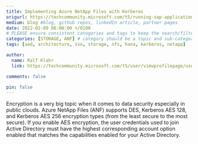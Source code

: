 ```yaml
---
title: Implementing Azure NetApp Files with Kerberos
origurl: https://techcommunity.microsoft.com/t5/running-sap-applications-on-the/implementing-azure-netapp-files-with-kerberos/ba-p/3142010
medium: blog #blog, github repos, linkedIn article, partner pages
date: 2022-02-09 06:00:00 +/0100
# PLEASE ensure consistent categories and tags to keep the search/filtering meaningful!
categories: [STORAGE, ANF] # category should be a topic and sub-category primary product
tags: [aad, architecture, sso, storage, nfs, hana, kerberos, netapp]     # TAG names should always be lowercase

author:
  name: Ralf Klahr
  link: https://techcommunity.microsoft.com/t5/user/viewprofilepage/user-id/303327#profile

comments: false

pin: false
---
```


Encryption is a very big topic when it comes to data security especially in public clouds.
Azure NetApp Files (ANF) supports DES, Kerberos AES 128, and Kerberos AES 256 encryption types (from the least secure to the most secure). If you enable AES encryption, the user credentials used to join Active Directory must have the highest corresponding account option enabled that matches the capabilities enabled for your Active Directory.

